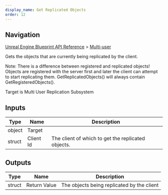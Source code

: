 ```yaml
---
display_name: Get Replicated Objects
order: 12
---
```

## Navigation

[Unreal Engine Blueprint API Reference](https://dev.epicgames.com/documentation/en-us/unreal-engine/BlueprintAPI) > [Multi-user](https://dev.epicgames.com/documentation/en-us/unreal-engine/BlueprintAPI/Multi_user)

Gets the objects that are currently being replicated by the client.

Note: There is a difference between registered and replicated objects! Objects are registered with the server first and later the client
can attempt to start replicating them. GetReplicatedObjects() will always contain GetRegisteredObjects().

Target is Multi User Replication Subsystem

## Inputs

| Type | Name | Description |
| --- | --- | --- |
| object | Target |  |
| struct | Client Id | The client of which to get the replicated objects. |

## Outputs

| Type | Name | Description |
| --- | --- | --- |
| struct | Return Value | The objects being replicated by the client |
